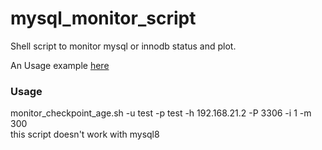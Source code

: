 # mysql_monitor_script

Shell script to monitor mysql or innodb status and plot. 

An Usage example [here](https://dbalife.info/2018/07/01/%E6%8E%A2%E7%B4%A2%E5%8F%91%E7%8E%B0%EF%BC%9AInnoDB-%E5%86%85%E9%83%A8IO%E6%B4%BB%E5%8A%A8%E7%9B%91%E6%8E%A7/)

### Usage
monitor_checkpoint_age.sh -u test -p test -h 192.168.21.2 -P 3306 -i 1 -m 300   
this script doesn't work with mysql8
